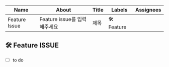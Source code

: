 |Name|About|Title|Labels|Assignees|
|------|---|---|---|---|
|Feature Issue|Feature issue를 입력해주세요|제목|🛠️ Feature||

## 🛠️ Feature ISSUE
- [ ] to do